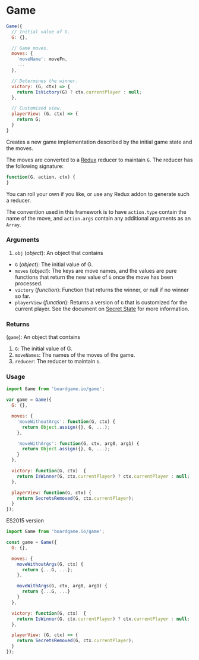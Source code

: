 # Game

```js
Game({
  // Initial value of G.
  G: {},

  // Game moves.
  moves: {
    'moveName': moveFn,
    ...
  },

  // Determines the winner.
  victory: (G, ctx) => {
    return IsVictory(G) ? ctx.currentPlayer : null;
  },

  // Customized view.
  playerView: (G, ctx) => {
    return G;
  }
}
```

Creates a new game implementation described by the initial
game state and the moves.

The moves are converted to a [Redux](http://redux.js.org/docs/basics/Reducers.html) reducer to maintain `G`. The reducer has the following signature:

```js
function(G, action, ctx) {
}
```

You can roll your own if you like, or use any Redux
addon to generate such a reducer.

The convention used in this framework is to
have `action.type` contain the name of the move, and
`action.args` contain any additional arguments as an
`Array`.

### Arguments

1. `obj` (*object*): An object that contains

  - `G` (*object*): The initial value of G.
  - `moves` (*object*): The keys are move names, and the values
    are pure functions that return the new value of `G` once
    the move has been processed.
  - `victory` (*function*): Function that returns the winner, or null if no winner so far.
  - `playerView` (*function*): Returns a version of `G` that
    is customized for the current player. See the document on
    [Secret State](/secret-state) for more information.

### Returns

(`game`): An object that contains
1. `G`: The initial value of G.
2. `moveNames`: The names of the moves of the game.
3. `reducer`: The reducer to maintain `G`.

### Usage

```js
import Game from 'boardgame.io/game';

var game = Game({
  G: {},

  moves: {
    'moveWithoutArgs': function(G, ctx) {
      return Object.assign({}, G, ...);
    },

    'moveWithArgs': function(G, ctx, arg0, arg1) {
      return Object.assign({}, G, ...);
    }
  },

  victory: function(G, ctx)  {
    return IsWinner(G, ctx.currentPlayer) ? ctx.currentPlayer : null;
  },

  playerView: function(G, ctx) {
    return SecretsRemoved(G, ctx.currentPlayer);
  }
});
```

ES2015 version

```js
import Game from 'boardgame.io/game';

const game = Game({
  G: {},

  moves: {
    moveWithoutArgs(G, ctx) {
      return {...G, ...};
    },

    moveWithArgs(G, ctx, arg0, arg1) {
      return {...G, ...}
    }
  },

  victory: function(G, ctx)  {
    return IsWinner(G, ctx.currentPlayer) ? ctx.currentPlayer : null;
  },

  playerView: (G, ctx) => {
    return SecretsRemoved(G, ctx.currentPlayer);
  }
});
```
